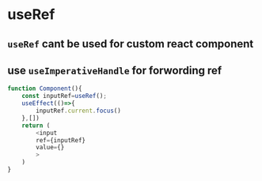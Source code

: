 # useRef

## `useRef` cant be used for custom react component

## use `useImperativeHandle` for forwording ref

```javascript
function Component(){
    const inputRef=useRef();
    useEffect(()=>{
        inputRef.current.focus()
    },[])
    return (
        <input
        ref={inputRef}
        value={}
        >
    )
}

```
